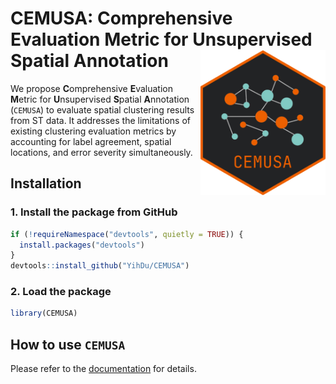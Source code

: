 # CEMUSA: **C**omprehensive **E**valuation **M**etric for **U**nsupervised **S**patial **A**nnotation<img src="img/logo.png" width="200" align="right" />

We propose **C**omprehensive **E**valuation **M**etric for **U**nsupervised **S**patial **A**nnotation
(`CEMUSA`) to evaluate spatial clustering results from ST data. It addresses the limitations of existing clustering evaluation metrics by accounting for label agreement, spatial
locations, and error severity simultaneously.

## Installation
### 1. Install the package from GitHub
```r
if (!requireNamespace("devtools", quietly = TRUE)) {
  install.packages("devtools")
}
devtools::install_github("YihDu/CEMUSA")
```

### 2. Load the package
```r
library(CEMUSA)
```

## How to use `CEMUSA`
Please refer to the [documentation](https://yihdu.github.io/CEMUSA) for details.
